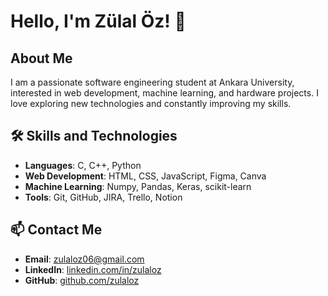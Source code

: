 # Hello, I'm Zülal Öz! 👋

## About Me
I am a passionate software engineering student at Ankara University, interested in web development, machine learning, and hardware projects. I love exploring new technologies and constantly improving my skills.

## 🛠 Skills and Technologies
- **Languages**: C, C++, Python
- **Web Development**: HTML, CSS, JavaScript,
Figma, Canva
- **Machine Learning**: Numpy, Pandas, Keras,
scikit-learn
- **Tools**: Git, GitHub, JIRA, Trello, Notion

## 📫 Contact Me
- **Email**: zulaloz06@gmail.com
- **LinkedIn**: [linkedin.com/in/zulaloz](https://www.linkedin.com/in/zülal-öz/)
- **GitHub**: [github.com/zulaloz](https://github.com/Zllsbst)


